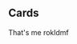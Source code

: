 <html>
<head>

<title>Credit Card Number</title>
</head>


<body>
<h2> Cards  </h2>




</body>



That's me 
rokldmf



</html>

